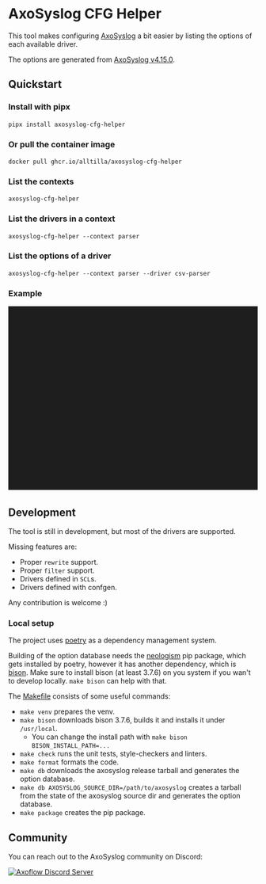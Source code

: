 # AxoSyslog CFG Helper

This tool makes configuring [AxoSyslog](https://github.com/axoflow/axosyslog) a bit easier by listing the options of each available driver.

The options are generated from [AxoSyslog v4.15.0](https://github.com/axoflow/axosyslog/releases/tag/axosyslog-4.15.0).

## Quickstart

### Install with pipx
```
pipx install axosyslog-cfg-helper
```

### Or pull the container image
```
docker pull ghcr.io/alltilla/axosyslog-cfg-helper
```

### List the contexts
```
axosyslog-cfg-helper
```

### List the drivers in a context
```
axosyslog-cfg-helper --context parser
```

### List the options of a driver
```
axosyslog-cfg-helper --context parser --driver csv-parser
```

### Example
[![Example](https://raw.githubusercontent.com/alltilla/axosyslog-cfg-helper/assets/example.gif)](https://raw.githubusercontent.com/alltilla/axosyslog-cfg-helper/assets/example.gif)

## Development
The tool is still in development, but most of the drivers are supported.

Missing features are:
  * Proper `rewrite` support.
  * Proper `filter` support.
  * Drivers defined in `SCL`s.
  * Drivers defined with confgen.

Any contribution is welcome :)

### Local setup
The project uses [poetry](https://python-poetry.org/) as a dependency management system.

Building of the option database needs the [neologism](https://github.com/alltilla/neologism) pip package, which gets installed by poetry, however it has another dependency, which is [bison](https://www.gnu.org/software/bison/). Make sure to install bison (at least 3.7.6) on you system if you wan't to develop locally. `make bison` can help with that.

The [Makefile](https://github.com/alltilla/axosyslog-cfg-helper/blob/master/Makefile) consists of some useful commands:
  * `make venv` prepares the venv.
  * `make bison` downloads bison 3.7.6, builds it and installs it under `/usr/local`.
    * You can change the install path with `make bison BISON_INSTALL_PATH=...`
  * `make check` runs the unit tests, style-checkers and linters.
  * `make format` formats the code.
  * `make db` downloads the axosyslog release tarball and generates the option database.
  * `make db AXOSYSLOG_SOURCE_DIR=/path/to/axosyslog` creates a tarball from the state of the axosyslog source dir and generates the option database.
  * `make package` creates the pip package.

## Community
You can reach out to the AxoSyslog community on Discord:

[![Axoflow Discord Server](https://discordapp.com/api/guilds/1082023686028148877/widget.png?style=banner2)](https://discord.gg/E65kP9aZGm)
